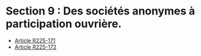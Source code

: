 # Section 9 : Des sociétés anonymes à participation ouvrière.

- [Article R225-171](article-r225-171.md)
- [Article R225-172](article-r225-172.md)

